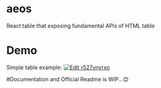 # aeos

React table that exposing fundamental APIs of HTML table

# Demo

Simple table example: [![Edit r527vnyrxo](https://codesandbox.io/static/img/play-codesandbox.svg)](https://codesandbox.io/s/r527vnyrxo)

#Documentation and Official Readme is WIP...😊